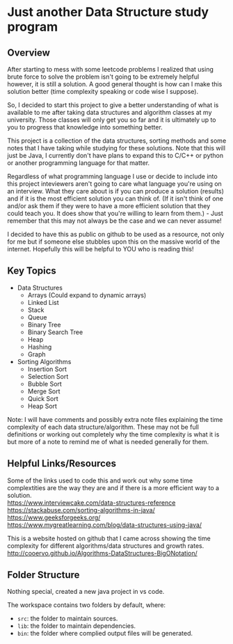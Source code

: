 # Just another Data Structure study program

## Overview

After starting to mess with some leetcode problems I realized that using brute force to solve the problem isn't going to be extremely helpful however, it is still a solution. A good general thought is how can I make this solution better (time complexity speaking or code wise I suppose). 

So, I decided to start this project to give a better understanding of what is available to me after taking data structures and algorithm classes at my university. Those classes will only get you so far and it is ultimately up to you to progress that knowledge into something better.

This project is a collection of the data structures, sorting methods and some notes that I have taking while studying for these solutions. Note that this will just be Java, I currently don't have plans to expand this to C/C++ or python or another programming language for that matter. 

Regardless of what programming language I use or decide to include into this project inteviewers aren't going to care what language you're using on an interview. What they care about is if you can produce a solution (results) and if it is the most efficient solution you can think of. (If it isn't think of one and/or ask them if they were to have a more efficient solution that they could teach you. It does show that you're willing to learn from them.) - Just remember that this may not always be the case and we can never assume!

I decided to have this as public on github to be used as a resource, not only for me but if someone else stubbles upon this on the massive world of the internet. Hopefully this will be helpful to YOU who is reading this!

## Key Topics
* Data Structures
    * Arrays (Could expand to dynamic arrays)
    * Linked List
    * Stack
    * Queue
    * Binary Tree
    * Binary Search Tree
    * Heap
    * Hashing
    * Graph
* Sorting Algorithms
    * Insertion Sort
    * Selection Sort
    * Bubble Sort
    * Merge Sort
    * Quick Sort
    * Heap Sort

Note: I will have comments and possibly extra note files explaining the time complexity of each data structure/algorithm. These may not be full definitions or working out completely why the time complexity is what it is but more of a note to remind me of what is needed generally for them.

## Helpful Links/Resources

Some of the links used to code this and work out why some time complextities are the way they are and if there is a more efficient way to a solution.<br/>
https://www.interviewcake.com/data-structures-reference<br/>
https://stackabuse.com/sorting-algorithms-in-java/<br/>
https://www.geeksforgeeks.org/<br/>
https://www.mygreatlearning.com/blog/data-structures-using-java/


This is a website hosted on github that I came across showing the time complexity for different algorithms/data structures and growth rates.<br/>
http://cooervo.github.io/Algorithms-DataStructures-BigONotation/

## Folder Structure

Nothing special, created a new java project in vs code.

The workspace contains two folders by default, where:

- `src`: the folder to maintain sources.
- `lib`: the folder to maintain dependencies.
- `bin`: the folder where complied output files will be generated.
